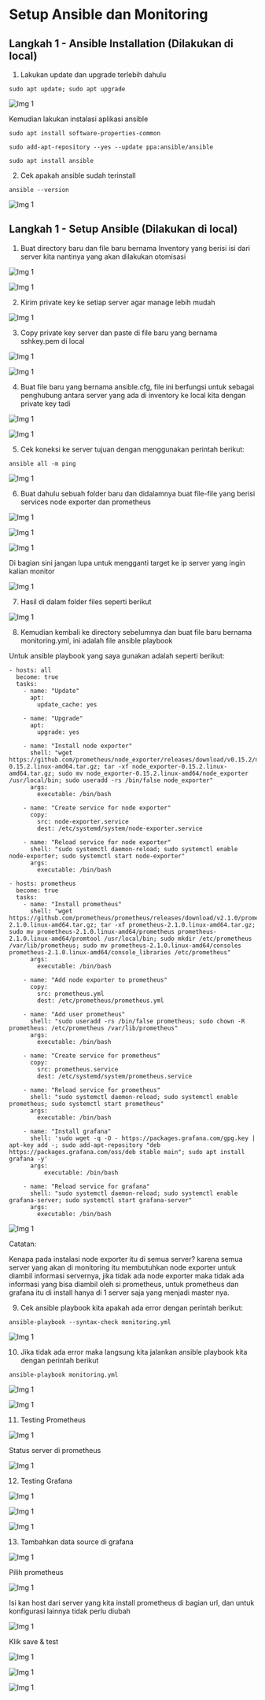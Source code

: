 # Setup Ansible dan Monitoring

## Langkah 1 - Ansible Installation (Dilakukan di local)

1. Lakukan update dan upgrade terlebih dahulu

```
sudo apt update; sudo apt upgrade
```

![Img 1](assets/1.png)

Kemudian lakukan instalasi aplikasi ansible

```
sudo apt install software-properties-common
```

```
sudo add-apt-repository --yes --update ppa:ansible/ansible
```

```
sudo apt install ansible
```

2. Cek apakah ansible sudah terinstall

```
ansible --version
```
![Img 1](assets/2.png)

## Langkah 1 - Setup Ansible (Dilakukan di local)
1. Buat directory baru dan file baru bernama Inventory yang berisi isi dari server kita nantinya yang akan dilakukan otomisasi

![Img 1](assets/3.png)

![Img 1](assets/4.png)

2. Kirim private key ke setiap server agar manage lebih mudah

![Img 1](assets/5.png)

3. Copy private key server dan paste di file baru yang bernama sshkey.pem di local

![Img 1](assets/6.png)

![Img 1](assets/7.png)

4. Buat file baru yang bernama ansible.cfg, file ini berfungsi untuk sebagai penghubung antara server yang ada di inventory ke local kita dengan private key tadi

![Img 1](assets/8.png)

![Img 1](assets/9.png)

5. Cek koneksi ke server tujuan dengan menggunakan perintah berikut:

```
ansible all -m ping
```

![Img 1](assets/10.png)

6. Buat dahulu sebuah folder baru dan didalamnya buat file-file yang berisi services node exporter dan prometheus

![Img 1](assets/11.png)

![Img 1](assets/12.png)

![Img 1](assets/13.png)

Di bagian sini jangan lupa untuk mengganti target ke ip server yang ingin kalian monitor

![Img 1](assets/14.png)

7. Hasil di dalam folder files seperti berikut

![Img 1](assets/15.png)

8. Kemudian kembali ke directory sebelumnya dan buat file baru bernama monitoring.yml, ini adalah file ansible playbook 

Untuk ansible playbook yang saya gunakan adalah seperti berikut:

```
- hosts: all
  become: true
  tasks:
    - name: "Update"
      apt:
        update_cache: yes

    - name: "Upgrade"
      apt:
        upgrade: yes

    - name: "Install node exporter"
      shell: "wget https://github.com/prometheus/node_exporter/releases/download/v0.15.2/node_exporter-0.15.2.linux-amd64.tar.gz; tar -xf node_exporter-0.15.2.linux-amd64.tar.gz; sudo mv node_exporter-0.15.2.linux-amd64/node_exporter /usr/local/bin; sudo useradd -rs /bin/false node_exporter"
      args:
        executable: /bin/bash

    - name: "Create service for node exporter"
      copy:
        src: node-exporter.service
        dest: /etc/systemd/system/node-exporter.service

    - name: "Reload service for node exporter"
      shell: "sudo systemctl daemon-reload; sudo systemctl enable node-exporter; sudo systemctl start node-exporter"
      args:
        executable: /bin/bash

- hosts: prometheus
  become: true
  tasks:
    - name: "Install prometheus"
      shell: "wget https://github.com/prometheus/prometheus/releases/download/v2.1.0/prometheus-2.1.0.linux-amd64.tar.gz; tar -xf prometheus-2.1.0.linux-amd64.tar.gz; sudo mv prometheus-2.1.0.linux-amd64/prometheus prometheus-2.1.0.linux-amd64/promtool /usr/local/bin; sudo mkdir /etc/prometheus /var/lib/prometheus; sudo mv prometheus-2.1.0.linux-amd64/consoles prometheus-2.1.0.linux-amd64/console_libraries /etc/prometheus"
      args:
        executable: /bin/bash

    - name: "Add node exporter to prometheus"
      copy:
        src: prometheus.yml
        dest: /etc/prometheus/prometheus.yml

    - name: "Add user prometheus"
      shell: "sudo useradd -rs /bin/false prometheus; sudo chown -R prometheus: /etc/prometheus /var/lib/prometheus"
      args:
        executable: /bin/bash

    - name: "Create service for prometheus"
      copy:
        src: prometheus.service
        dest: /etc/systemd/system/prometheus.service

    - name: "Reload service for prometheus"
      shell: "sudo systemctl daemon-reload; sudo systemctl enable prometheus; sudo systemctl start prometheus"
      args:
        executable: /bin/bash

    - name: "Install grafana"
      shell: 'sudo wget -q -O - https://packages.grafana.com/gpg.key | apt-key add -; sudo add-apt-repository "deb https://packages.grafana.com/oss/deb stable main"; sudo apt install grafana -y'
      args:
          executable: /bin/bash

    - name: "Reload service for grafana"
      shell: "sudo systemctl daemon-reload; sudo systemctl enable grafana-server; sudo systemctl start grafana-server"
      args:
        executable: /bin/bash
```

![Img 1](assets/16.png)

Catatan:

Kenapa pada instalasi node exporter itu di semua server? karena semua server yang akan di monitoring itu membutuhkan node exporter untuk diambil informasi servernya,
jika tidak ada node exporter maka tidak ada informasi yang bisa diambil oleh si prometheus, untuk prometheus dan grafana itu di install hanya di 1 server saja yang
menjadi master nya.

9. Cek ansible playbook kita apakah ada error dengan perintah berikut:

```
ansible-playbook --syntax-check monitoring.yml
```

![Img 1](assets/17.png)

10. Jika tidak ada error maka langsung kita jalankan ansible playbook kita dengan perintah berikut

```
ansible-playbook monitoring.yml
```

![Img 1](assets/18.png)

![Img 1](assets/19.png)

11. Testing Prometheus

![Img 1](assets/20.png)

Status server di prometheus

![Img 1](assets/21.png)

12. Testing Grafana

![Img 1](assets/22.png)

![Img 1](assets/23.png)

![Img 1](assets/24.png)

13. Tambahkan data source di grafana

![Img 1](assets/25.png)

Pilih prometheus

![Img 1](assets/26.png)

Isi kan host dari server yang kita install prometheus di bagian url, dan untuk konfigurasi lainnya tidak perlu diubah

![Img 1](assets/27.png)

Klik save & test

![Img 1](assets/28.png)

![Img 1](assets/29.png)

![Img 1](assets/30.png)
